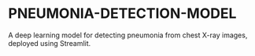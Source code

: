 # PNEUMONIA-DETECTION-MODEL
A deep learning model for detecting pneumonia from chest X-ray images, deployed using Streamlit.
